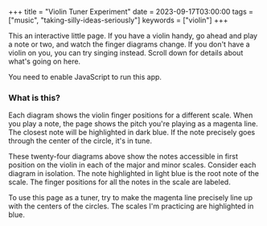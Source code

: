 +++
title = "Violin Tuner Experiment"
date = 2023-09-17T03:00:00
tags = ["music", "taking-silly-ideas-seriously"]
keywords = ["violin"]
+++

This an interactive little page. If you have a violin handy, go ahead and play a note or two, and watch the finger diagrams change. If you don't have a violin on you, you can try singing instead. Scroll down for details about what's going on here.

<script defer="defer" src="/snippets/2023-09-17-violin-tuner/app/static/js/main.7306df6c.js"></script>
<noscript>You need to enable JavaScript to run this app.</noscript>
<div id="root"></div>

### What is this?

Each diagram shows the violin finger positions for a different scale. When you play a note, the page shows the pitch you're playing as a magenta line. The closest note will be highlighted in dark blue. If the note precisely goes through the center of the circle, it's in tune.

These twenty-four diagrams above show the notes accessible in first position on the violin in each of the major and minor scales. Consider each diagram in isolation. The note highlighted in light blue is the root note of the scale. The finger positions for all the notes in the scale are labeled.

To use this page as a tuner, try to make the magenta line precisely line up with the centers of the circles. The scales I'm practicing are highlighted in blue.
